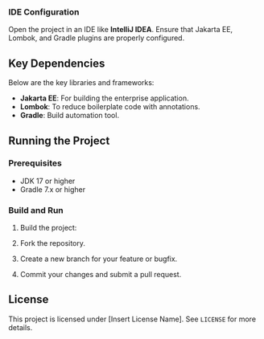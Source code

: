 
### IDE Configuration

Open the project in an IDE like **IntelliJ IDEA**. Ensure that Jakarta EE, Lombok, and Gradle plugins are properly configured.

## Key Dependencies

Below are the key libraries and frameworks:

- **Jakarta EE**: For building the enterprise application.
- **Lombok**: To reduce boilerplate code with annotations.
- **Gradle**: Build automation tool.

## Running the Project

### Prerequisites

- JDK 17 or higher
- Gradle 7.x or higher

### Build and Run

1. Build the project:

1. Fork the repository.
2. Create a new branch for your feature or bugfix.
3. Commit your changes and submit a pull request.

## License

This project is licensed under [Insert License Name]. See `LICENSE` for more details.
